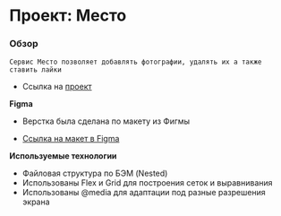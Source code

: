 # Проект: Место

### Обзор

    Cервис Место позволяет добавлять фотографии, удалять их а также ставить лайки
- Ссылка на [проект](https://lucker19.github.io/mesto-project-bootcamp/)


**Figma**

- Верстка была сделана по макету из Фигмы

* [Ссылка на макет в Figma](https://www.figma.com/file/2cn9N9jSkmxD84oJik7xL7/JavaScript.-Sprint-4?node-id=0%3A1)

**Используемые технологии**

- Файловая структура по БЭМ (Nested)
- Использованы Flex и Grid для построения сеток и выравнивания
- Использованы @media для адаптации под разные разрешения экрана




